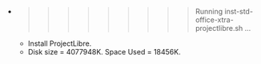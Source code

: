 * >>>>>>>>> Running inst-std-office-xtra-projectlibre.sh ...
  * Install ProjectLibre.
  * Disk size = 4077948K. Space Used = 18456K.
